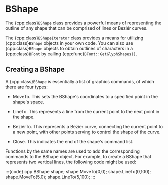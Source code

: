 # BShape

The {cpp:class}`BShape` class provides a powerful means of representing the
outline of any shape that can be comprised of lines or Beziér curves.

The {cpp:class}`BShapeIterator` class provides a means for utilizing
{cpp:class}`BShape` objects in your own code. You can also use
{cpp:class}`BShape` objects to obtain outlines of characters in a
{cpp:class}`BFont` by calling {cpp:func}`BFont::GetGlyphShapes()`.

## Creating a BShape

A {cpp:class}`BShape` is essentially a list of graphics commands, of which
there are four types:

- MoveTo. This sets the BShape's coordinates to a specified point in the
  shape's space.

- LineTo. This represents a line from the current point to the next point
  in the shape.

- BeziérTo. This represents a Bezier curve, connecting the current point to
  a new point, with other points serving to control the shape of the curve.

- Close. This indicates the end of the shape's command list.

Functions by the same names are used to add the corresponding commands to
the BShape object. For example, to create a BShape that represents two
vertical lines, the following code might be used:

:::{code} cpp
BShape shape;
shape.MoveTo(0,0);
shape.LineTo(0,100);
shape.MoveTo(5,0);
shape.LineTo(5,100);
:::
